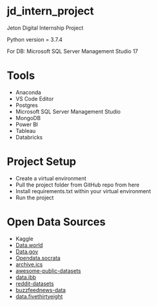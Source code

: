 # jd_intern_project
 Jeton Digital Internship Project

Python version = 3.7.4

For DB: Microsoft SQL Server Management Studio 17

# Tools
- Anaconda
- VS Code Editor
- Postgres
- Microsoft SQL Server Management Studio
- MongoDB
- Power BI
- Tableau
- Databricks

# Project Setup
- Create a virtual environment
- Pull the project folder from GitHub repo from here
- Install requirements.txt within your virtual environment
- Run the project

# Open Data Sources
- Kaggle
- [Data.world](https://data.world)
- [Data.gov](https://www.data.gov)
- [Opendata.socrata](https://opendata.socrata.com)
- [archive.ics](https://archive.ics.uci.edu/ml/index.php)
- [awesome-public-datasets](https://github.com/awesomedata/awesome-public-datasets)
- [data.ibb](https://data.ibb.gov.tr/)
- [reddit-datasets](https://www.reddit.com/r/datasets/)
- [buzzfeednews-data](https://github.com/BuzzFeedNews/everything#data-and-analyses)
- [data.fivethirtyeight](https://data.fivethirtyeight.com)